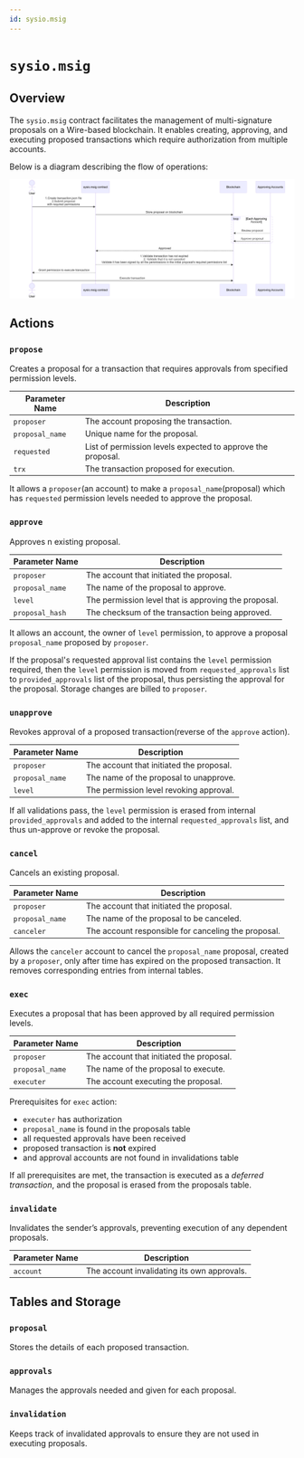 ```yaml
---
id: sysio.msig
---
```


# `sysio.msig`

## Overview

The `sysio.msig` contract facilitates the management of multi-signature proposals on a Wire-based blockchain. It enables creating, approving, and executing proposed transactions which require authorization from multiple accounts.

Below is a diagram describing the flow of operations:

![msig-flow](../../../../static/img/msig-flow.png)

## Actions

### `propose`

Creates a proposal for a transaction that requires approvals from specified permission levels.

| Parameter Name  | Description |
|-----------------|-------------|
| `proposer`      | The account proposing the transaction. |
| `proposal_name` | Unique name for the proposal. |
| `requested`     | List of permission levels expected to approve the proposal. |
| `trx`           | The transaction proposed for execution. |

It allows a `proposer`(an account) to make a `proposal_name`(proposal) which has `requested` permission levels needed to approve the proposal.

### `approve`

Approves n existing proposal.

| Parameter Name  | Description |
|-----------------|-------------|
| `proposer`      | The account that initiated the proposal. |
| `proposal_name` | The name of the proposal to approve. |
| `level`         | The permission level that is approving the proposal. |
| `proposal_hash` | The checksum of the transaction being approved. |

It allows an account, the owner of `level` permission, to approve a proposal `proposal_name` proposed by `proposer`.

If the proposal's requested approval list contains the `level` permission required, then the `level` permission is moved from `requested_approvals` list to `provided_approvals` list of the proposal, thus persisting the approval for
the proposal. Storage changes are billed to `proposer`.

### `unapprove`

Revokes approval of a proposed transaction(reverse of the `approve` action).

| Parameter Name  | Description |
|-----------------|-------------|
| `proposer`      | The account that initiated the proposal. |
| `proposal_name` | The name of the proposal to unapprove. |
| `level`         | The permission level revoking approval. |

If all validations pass, the `level` permission is erased from internal `provided_approvals` and added to the internal
`requested_approvals` list, and thus un-approve or revoke the proposal.

### `cancel`

Cancels an existing proposal.

| Parameter Name  | Description |
|-----------------|-------------|
| `proposer`      | The account that initiated the proposal. |
| `proposal_name` | The name of the proposal to be canceled. |
| `canceler`      | The account responsible for canceling the proposal. |

Allows the `canceler` account to cancel the `proposal_name` proposal, created by a `proposer`,
only after time has expired on the proposed transaction. It removes corresponding entries from internal tables.

### `exec`

Executes a proposal that has been approved by all required permission levels.

| Parameter Name  | Description |
|-----------------|-------------|
| `proposer`      | The account that initiated the proposal. |
| `proposal_name` | The name of the proposal to execute. |
| `executer`      | The account executing the proposal. |

Prerequisites for `exec` action:

* `executer` has authorization
* `proposal_name` is found in the proposals table
* all requested approvals have been received
* proposed transaction is **not** expired
* and approval accounts are not found in invalidations table

If all prerequisites are met, the transaction is executed as a *deferred transaction*,
and the proposal is erased from the proposals table.

### `invalidate`

Invalidates the sender’s approvals, preventing execution of any dependent proposals.

| Parameter Name  | Description |
|-----------------|-------------|
| `account`       | The account invalidating its own approvals. |

## Tables and Storage

### `proposal`

Stores the details of each proposed transaction.

### `approvals`

Manages the approvals needed and given for each proposal.

### `invalidation`

Keeps track of invalidated approvals to ensure they are not used in executing proposals.
